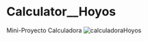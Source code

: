 # Calculator__Hoyos
Mini-Proyecto Calculadora
![calculadoraHoyos](https://user-images.githubusercontent.com/94667856/155828463-f73e9537-3630-4fdb-a8cc-7322a5fab5ae.jpg)
